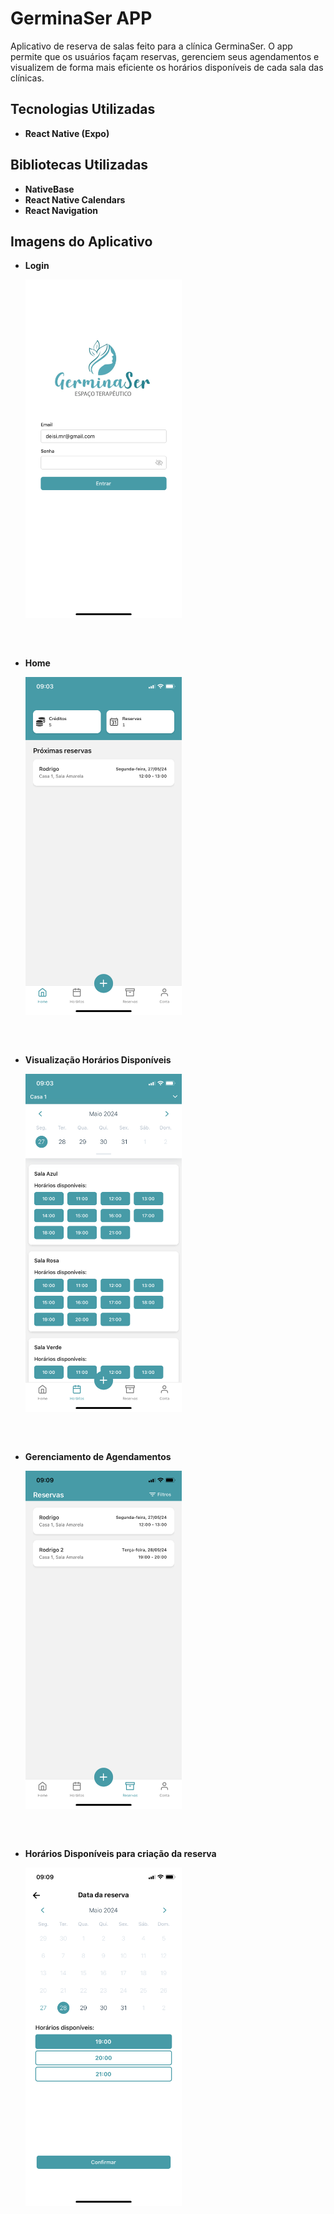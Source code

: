 # GerminaSer APP

Aplicativo de reserva de salas feito para a clínica GerminaSer. O app permite que os usuários façam reservas, gerenciem seus agendamentos e visualizem de forma mais eficiente os horários disponíveis de cada sala das clínicas.

## Tecnologias Utilizadas

- **React Native (Expo)**

## Bibliotecas Utilizadas

- **NativeBase**
- **React Native Calendars**
- **React Navigation**

## Imagens do Aplicativo

<ul>
   <li style="margin-bottom: 60px;">
    <p><strong>Login</strong></p>
    <img src="./readme-pics/login.png" alt="Tela de Login" width="250"/>
  </li>
   <li style="margin-bottom: 60px;">
    <p><strong>Home</strong></p>
    <img src="./readme-pics/home.png" alt="Tela de Reservas" width="250"/>
  </li>
   <li style="margin-bottom: 60px;">
    <p><strong>Visualização Horários Disponíveis</strong></p>
    <img src="./readme-pics/schedule.png" alt="Tela de Reservas" width="250"/>
  </li>
   <li style="margin-bottom: 60px;">
    <p><strong>Gerenciamento de Agendamentos</strong></p>
    <img src="./readme-pics/bookings.png" alt="Tela de Agenda" width="250"/>
  </li>
   <li style="margin-bottom: 60px;">
    <p><strong>Horários Disponíveis para criação da reserva</strong></p>
    <img src="./readme-pics/bookingDate.png" alt="Tela de Detalhes da Reserva" width="250"/>
  </li>
</ul>
